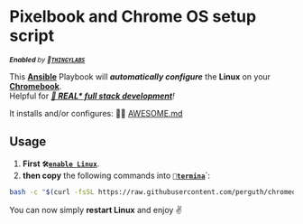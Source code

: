 # Pixelbook and Chrome OS setup script

<sup>***Enabled** by 🔬<b>[`THINGYLABS`](https://BLOG.thingylabs.io/)</b>*</sup>

This **[Ansible](https://www.ansible.com/)** Playbook will ***automatically configure*** the **Linux** on your **[Chromebook](https://www.google.com/chromebook/shop/)**.  
Helpful for ***[🎸 REAL\* full stack development](https://www.youtube.com/watch?v=5W_wd9Qf0IE)**!*

It installs and/or configures: 👨‍💻 [AWESOME.md](AWESOME.md)


## Usage

1. **First `🛠️`[`enable Linux`](https://support.google.com/chromebook/answer/9145439)**.
1. **then copy** the following commands into `🔣`**[`termina`](https://support.google.com/chromebook/thread/565904)**`:

```bash
bash -c "$(curl -fsSL https://raw.githubusercontent.com/perguth/chromeos-playbook/master/setup.sh)"
```

You can now simply **restart Linux** and enjoy ✌️
